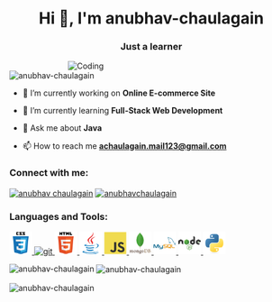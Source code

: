 <h1 align="center">Hi 👋, I'm anubhav-chaulagain</h1>
<h3 align="center">Just a learner</h3>
<img align="right" alt="Coding" width="400" src="https://user-images.githubusercontent.com/74038190/212750680-266fa8aa-39f1-4e8b-8873-7181dbaf3d7c.gif">
<p align="left"> <img src="https://komarev.com/ghpvc/?username=anubhav-chaulagain&label=Profile%20views&color=0e75b6&style=flat" alt="anubhav-chaulagain" /> </p>

- 🔭 I’m currently working on **Online E-commerce Site**

- 🌱 I’m currently learning **Full-Stack Web Development**

- 💬 Ask me about **Java**

- 📫 How to reach me **achaulagain.mail123@gmail.com**

<h3 align="left">Connect with me:</h3>
<p align="left">
<a href="https://linkedin.com/in/anubhav chaulagain" target="blank"><img align="center" src="https://raw.githubusercontent.com/rahuldkjain/github-profile-readme-generator/master/src/images/icons/Social/linked-in-alt.svg" alt="anubhav chaulagain" height="30" width="40" /></a>
<a href="https://instagram.com/anubhavchaulagain" target="blank"><img align="center" src="https://raw.githubusercontent.com/rahuldkjain/github-profile-readme-generator/master/src/images/icons/Social/instagram.svg" alt="anubhavchaulagain" height="30" width="40" /></a>
</p>

<h3 align="left">Languages and Tools:</h3>
<p align="left"> <a href="https://www.w3schools.com/css/" target="_blank" rel="noreferrer"> <img src="https://raw.githubusercontent.com/devicons/devicon/master/icons/css3/css3-original-wordmark.svg" alt="css3" width="40" height="40"/> </a> <a href="https://git-scm.com/" target="_blank" rel="noreferrer"> <img src="https://www.vectorlogo.zone/logos/git-scm/git-scm-icon.svg" alt="git" width="40" height="40"/> </a> <a href="https://www.w3.org/html/" target="_blank" rel="noreferrer"> <img src="https://raw.githubusercontent.com/devicons/devicon/master/icons/html5/html5-original-wordmark.svg" alt="html5" width="40" height="40"/> </a> <a href="https://www.java.com" target="_blank" rel="noreferrer"> <img src="https://raw.githubusercontent.com/devicons/devicon/master/icons/java/java-original.svg" alt="java" width="40" height="40"/> </a> <a href="https://developer.mozilla.org/en-US/docs/Web/JavaScript" target="_blank" rel="noreferrer"> <img src="https://raw.githubusercontent.com/devicons/devicon/master/icons/javascript/javascript-original.svg" alt="javascript" width="40" height="40"/> </a> <a href="https://www.mongodb.com/" target="_blank" rel="noreferrer"> <img src="https://raw.githubusercontent.com/devicons/devicon/master/icons/mongodb/mongodb-original-wordmark.svg" alt="mongodb" width="40" height="40"/> </a> <a href="https://www.mysql.com/" target="_blank" rel="noreferrer"> <img src="https://raw.githubusercontent.com/devicons/devicon/master/icons/mysql/mysql-original-wordmark.svg" alt="mysql" width="40" height="40"/> </a> <a href="https://nodejs.org" target="_blank" rel="noreferrer"> <img src="https://raw.githubusercontent.com/devicons/devicon/master/icons/nodejs/nodejs-original-wordmark.svg" alt="nodejs" width="40" height="40"/> </a> <a href="https://www.python.org" target="_blank" rel="noreferrer"> <img src="https://raw.githubusercontent.com/devicons/devicon/master/icons/python/python-original.svg" alt="python" width="40" height="40"/> </a> </p>

<p><img align="left" src="https://github-readme-stats.vercel.app/api/top-langs?username=anubhav-chaulagain&show_icons=true&locale=en&layout=compact" alt="anubhav-chaulagain" /></p>

<p>&nbsp;<img align="center" src="https://github-readme-stats.vercel.app/api?username=anubhav-chaulagain&show_icons=true&locale=en" alt="anubhav-chaulagain" /></p>

<p><img align="center" src="https://github-readme-streak-stats.herokuapp.com/?user=anubhav-chaulagain&" alt="anubhav-chaulagain" /></p>

